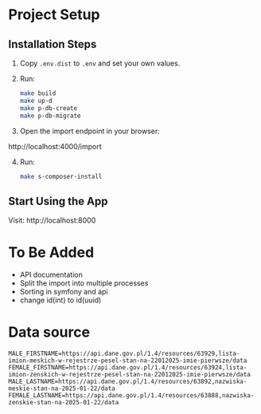 # Project Setup

## Installation Steps

1. Copy `.env.dist` to `.env` and set your own values.
2. Run:

   ```bash
   make build
   make up-d
   make p-db-create
   make p-db-migrate

3. Open the import endpoint in your browser:

http://localhost:4000/import

4. Run:

   ```bash
   make s-composer-install

## Start Using the App

Visit: http://localhost:8000


# To Be Added

 - API documentation
 - Split the import into multiple processes
 - Sorting in symfony and api
 - change id(int) to id(uuid)

# Data source
``` 
MALE_FIRSTNAME=https://api.dane.gov.pl/1.4/resources/63929,lista-imion-meskich-w-rejestrze-pesel-stan-na-22012025-imie-pierwsze/data
FEMALE_FIRSTNAME=https://api.dane.gov.pl/1.4/resources/63924,lista-imion-zenskich-w-rejestrze-pesel-stan-na-22012025-imie-pierwsze/data
MALE_LASTNAME=https://api.dane.gov.pl/1.4/resources/63892,nazwiska-meskie-stan-na-2025-01-22/data
FEMALE_LASTNAME=https://api.dane.gov.pl/1.4/resources/63888,nazwiska-zenskie-stan-na-2025-01-22/data

